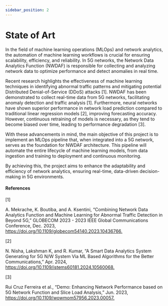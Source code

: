 ```yaml
---
sidebar_position: 2
---
```


# State of Art

In the field of machine learning operations (MLOps) and network analytics, the automation of machine learning workflows is crucial for ensuring scalability, efficiency, and reliability. In 5G networks, the Network Data Analytics Function (NWDAF) is responsible for collecting and analyzing network data to optimize performance and detect anomalies in real time.

Recent research highlights the effectiveness of machine learning techniques in identifying abnormal traffic patterns and mitigating potential Distributed Denial-of-Service (DDoS) attacks [1]. NWDAF has been demonstrated to collect real-time data from 5G networks, facilitating anomaly detection and traffic analysis [1]. Furthermore, neural networks have shown superior performance in network load prediction compared to traditional linear regression models [2], improving forecasting accuracy. However, continuous retraining of models is necessary, as they tend to become biased over time, leading to performance degradation [3].

With these advancements in mind, the main objective of this project is to implement an MLOps pipeline that, when integrated into a 5G network, serves as the foundation for NWDAF architecture. This pipeline will automate the entire lifecycle of machine learning models, from data ingestion and training to deployment and continuous monitoring.

By achieving this, the project aims to enhance the adaptability and efficiency of network analytics, ensuring real-time, data-driven decision-making in 5G environments.


#### References

[1]​

A. Mekrache, K. Boutiba, and A. Ksentini, “Combining Network Data Analytics Function and Machine Learning for Abnormal Traffic Detection in Beyond 5G,” GLOBECOM 2023 - 2023 IEEE Global Communications Conference, Dec. 2023, https://doi.org/10.1109/globecom54140.2023.10436766.​

​[2]​

N. Nisha, Lakshman K, and R. Kumar, “A Smart Data Analytics System Generating for 5G N/W System Via ML Based Algorithms for the Better Communications,” Apr. 2024, https://doi.org/10.1109/istems60181.2024.10560068.​

[3]​

Rui Cruz Ferreira et al., “Demo: Enhancing Network Performance based on 5G Network Function and Slice Load Analysis,” Jun. 2023, https://doi.org/10.1109/wowmom57956.2023.00057.​